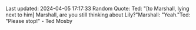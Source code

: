 Last updated: 2024-04-05 17:17:33
Random Quote: Ted: "[to Marshall, lying next to him] Marshall, are you still thinking about Lily?"Marshall: "Yeah."Ted: "Please stop!" - Ted Mosby